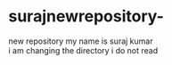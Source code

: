 # surajnewrepository-
new repository 
my name is suraj kumar 
<br>
i am changing the directory 
i do not read 
